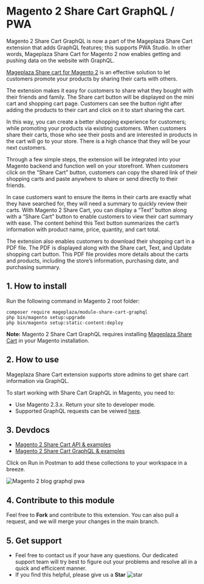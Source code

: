 # Magento 2 Share Cart GraphQL / PWA

Magento 2 Share Cart GraphQL is now a part of the Mageplaza Share Cart extension that adds GraphQL features; this supports PWA Studio. In other words, Mageplaza Share Cart for Magento 2 now enables getting and pushing data on the website with GraphQL.

[Mageplaza Share cart for Magento 2](https://www.mageplaza.com/magento-2-share-cart/) is an effective solution to let customers promote your products by sharing their carts with others. 

The extension makes it easy for customers to share what they bought with their friends and family. The Share cart button will be displayed on the mini cart and shopping cart page. Customers can see the button right after adding the products to their cart and click on it to start sharing the cart. 

In this way, you can create a better shopping experience for customers; while promoting your products via existing customers. When customers share their carts, those who see their posts and are interested in products in the cart will go to your store. There is a high chance that they will be your next customers. 

Through a few simple steps, the extension will be integrated into your Magento backend and function well on your storefront. When customers click on the “Share Cart” button, customers can copy the shared link of their shopping carts and paste anywhere to share or send directly to their friends. 

In case customers want to ensure the items in their carts are exactly what they have searched for, they will need a summary to quickly review their carts. With Magento 2 Share Cart, you can display a “Text” button along with a “Share Cart” button to enable customers to view their cart summary with ease. The content behind this Text button summarizes the cart’s information with product name, price, quantity, and cart total. 

The extension also enables customers to download their shopping cart in a PDF file. The PDF is displayed along with the Share cart, Text, and Update shopping cart button. This PDF file provides more details about the carts and products, including the store’s information, purchasing date, and purchasing summary. 

## 1. How to install

Run the following command in Magento 2 root folder:

```
composer require mageplaza/module-share-cart-graphql
php bin/magento setup:upgrade
php bin/magento setup:static-content:deploy
```

**Note:** Magento 2 Share Cart GraphQL requires installing [Mageplaza Share Cart](https://www.mageplaza.com/magento-2-share-cart/) in your Magento installation.

## 2. How to use

Mageplaza Share Cart extension supports store admins to get share cart information via GraphQL. 

To start working with Share Cart GraphQL in Magento, you need to: 
- Use Magento 2.3.x. Return your site to developer mode. 
- Supported GraphQL requests can be veiwed [here](https://documenter.getpostman.com/view/10589000/SzRxXrGB?version=latest).

## 3. Devdocs

- [Magento 2 Share Cart API & examples](https://documenter.getpostman.com/view/10589000/SzRxXrGA?version=latest)
- [Magento 2 Share Cart GraphQL & examples](https://documenter.getpostman.com/view/10589000/SzRxXrGB?version=latest)

Click on Run in Postman to add these collections to your workspace in a breeze. 

![Magento 2 blog graphql pwa](https://i.imgur.com/lhsXlUR.gif)

## 4. Contribute to this module

Feel free to **Fork** and contribute to this extension. 
You can also pull a request, and we will merge your changes in the main branch.

## 5. Get support 

- Feel free to contact us if your have any questions. Our dedicated support team will try best to figure out your problems and resolve all in a quick and efficicent manner. 
- If you find this helpful, please give us a **Star** ![star](https://i.imgur.com/S8e0ctO.png)










